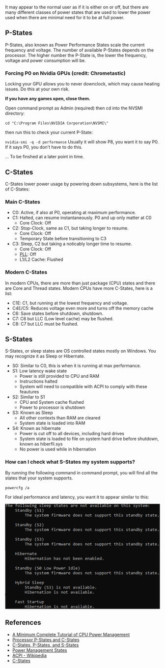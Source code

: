 It may appear to the normal user as if it is either on or off, but there are many different classes of power states that are used to lower the power used when there are minimal need for it to be at full power.

## P-States
P-States, also known as Power Performance States scale the current frequency and voltage. The number of available P-States depends on the processor. The higher number the P-State is, the lower the frequency, voltage and power consumption will be.

### Forcing P0 on Nvidia GPUs (credit: Chrometastic)
Locking your GPU allows you to never downclock, which may cause heating issues. Do this at your own risk.

**If you have any games open, close them.**

Open command prompt as Admin (required)
then cd into the NVSMI directory:

`cd "C:\Program Files\NVIDIA Corporation\NVSMI\"`

then run this to check your current P-State:

`nvidia-smi -q -d performance`
Usually it will show P8, you want it to say P0. If it says P0, you don't have to do this.

... To be finshed at a later point in time.



## C-States
C-States lower power usage by powering down subsystems, here is the list of C-States:

### Main C-States
- C0: Active, if also at P0, operating at maximum performance.
- C1: Halted, can resume instantaneously. P0 and up only matter at C0
  - Core Clock: Off
- C2: Stop-Clock, same as C1, but taking longer to resume.
  - Core Clock: Off
  - Temporary State before transitioning to C3
- C3: Sleep, C2 but taking a noticably longer time to resume.
  - Core Clock: Off
  - [PLL](https://en.wikipedia.org/wiki/Phase-locked_loop): Off
  - L1/L2 Cache: Flushed

### Modern C-States
In modern CPUs, there are more than just package (CPU) states and there are Core and Thread states.
Modern CPUs have more C-States, here is a list:
- C1E: C1, but running at the lowest frequency and voltage.
- C4E/C5: Reduces voltage even more and turns off the memory cache
- C6: Save states before shutdown, shutdown.
- C7: C6 but LLC (Low level cache) may be flushed.
- C8: C7 but LLC must be flushed.

## S-States
S-States, or sleep states are OS controlled states mostly on Windows. You may recognize it as Sleep or Hibernate.
- S0: Similar to C0, this is when it is running at max performance.
- S1: Low latency wake state
  - Power is still provided to CPU and RAM
  - Instructions halted
  - System will need to compatible with ACPI to comply with these feautures
- S2: Similar to S1
  - CPU and System cache flushed
  - Power to processor is shutdown
- S3: Known as Sleep
  - All other contexts than RAM are cleared
  - System state is loaded into RAM
- S4: Known as hibernate
  - Power is cut off to all devices, including hard drives
  - System state is loaded to file on system hard drive before shutdown, known as hiberfil.sys
  - No power is used while in hibernation

### How can I check what S-States my system supports?

By running the following command in command prompt, you will find all the states that your system supports.

`powercfg /a`

For ideal performance and latency, you want it to appear similar to this:

<img src="images/Support S-States.png">




## References
- [A Minimum Complete Tutorial of CPU Power Management](https://metebalci.com/blog/a-minimum-complete-tutorial-of-cpu-power-management-c-states-and-p-states)
- [Processor P-States and C-States](https://www.thomas-krenn.com/en/wiki/Processor_P-states_and_C-states)
- [C-States, P-States, and S-States](https://www.technikaffe.de/anleitung-32-c_states_p_states_s_states__energieverwaltung_erklaert)
- [Power Management States](https://www.techjunkie.com/power-management-states-s-state-p-state)
- [ACPI - Wikipedia](https://en.wikipedia.org/wiki/Advanced_Configuration_and_Power_Interface)
- [C-States](https://gist.github.com/wmealing/2dd2b543c4d3cff6cab7)

